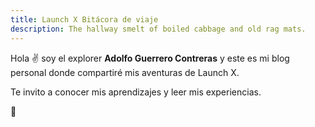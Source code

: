 ```yaml
---
title: Launch X Bitácora de viaje
description: The hallway smelt of boiled cabbage and old rag mats.
---
```


Hola ✌️  soy el explorer **Adolfo Guerrero Contreras** y este es mi blog personal donde compartiré mis aventuras de Launch X.

Te invito a conocer mis aprendizajes y leer mis experiencias.

🚀
